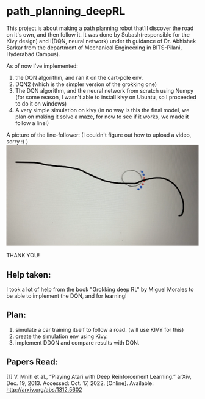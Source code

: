 # path_planning_deepRL

This project is about making a path planning robot that'll discover the road on it's own, and then follow it. It was done by Subash(responsible for the Kivy design) and I(DQN, neural network) under th guidance of Dr. Abhishek Sarkar from the department of Mechanical Engineering in BITS-Pilani, Hyderabad Campus).

As of now I've implemented:
1. the DQN algorithm, and ran it on the cart-pole env. 
2. DQN2 (which is the simpler version of the grokking one)
3. The DQN algorithm, and the neural network from scratch using Numpy (for some reason, I wasn't able to install kivy on Ubuntu, so I proceeded to do it on windows)
4. A very simple simulation on kivy (in no way is this the final model, we plan on making it solve a maze, for now to see if it works, we made it follow a line!)

A picture of the line-follower: (I couldn't figure out how to upload a video, sorry :( )
![line-DQN](https://github.com/anushtup-nandy/path_planning_deepRL/blob/main/Pic_line_follower.png)

THANK YOU!


## Help taken:
I took a lot of help from the book "Grokking deep RL" by Miguel Morales to be able to implement the DQN, and for learning!

## Plan:

1. simulate a car training itself to follow a road. (will use KIVY for this)
2. create the simulation env  using Kivy. 
3. implement DDQN and compare results with DQN.


## Papers Read:
[1] V. Mnih et al., “Playing Atari with Deep Reinforcement Learning.” arXiv, Dec. 19, 2013. Accessed: Oct. 17, 2022. [Online]. Available: http://arxiv.org/abs/1312.5602
